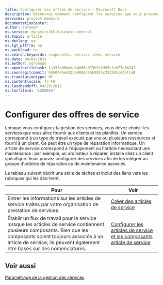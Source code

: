 ```yaml
---
title: Configurer des offres de service | Microsoft Docs
description: Découvrez comment configurer les services que vous proposez à vos clients.
services: project-madeira
documentationcenter: ''
author: SorenGP
ms.service: dynamics365-business-central
ms.topic: article
ms.devlang: na
ms.tgt_pltfrm: na
ms.workload: na
ms.search.keywords: components, service item, service
ms.date: 04/01/2019
ms.author: sgroespe
ms.openlocfilehash: 1a33fbd8bebd24806c373b9e7d35c2e877e8b747
ms.sourcegitcommit: 60b87e5eb32bb408dd65b9855c29159b1dfbfca8
ms.translationtype: HT
ms.contentlocale: fr-FR
ms.lasthandoff: 04/29/2019
ms.locfileid: "1250019"
---
```

# <a name="set-up-service-offerings"></a>Configurer des offres de service
Lorsque vous configurez la gestion des services, vous devez choisir les services que vous allez fournir aux clients et les planifier. Un service correspond à un type de travail exécuté par une ou plusieurs ressources et fourni à un client. Ce peut être un type de réparation informatique. Un article de service correspond à l'équipement ou l'article nécessitant une maintenance : par exemple, un ordinateur à réparer, installé chez un client spécifique. Vous pouvez configurer des services afin de les intégrer au groupe d'articles de réparation ou de maintenance associés.  
  
Le tableau suivant décrit une série de tâches et inclut des liens vers les rubriques qui les décrivent.  
  
|**Pour**|**Voir**|  
|------------|-------------|  
|Entrer les informations sur les articles de service traités par votre organisation de prestation de services.|[Créer des articles de service](service-how-to-create-service-items.md)|  
|Établir un flux de travail pour le service lorsque les articles de service contiennent plusieurs composants. Bien que les composants soient toujours associés à un article de service, ils peuvent également être basés sur des nomenclatures.|[Configurer les articles de service et les composants article de service](service-how-setup-service-items.md)|  
  
## <a name="see-also"></a>Voir aussi  
[Paramétrage de la gestion des services](service-setup-service.md)   